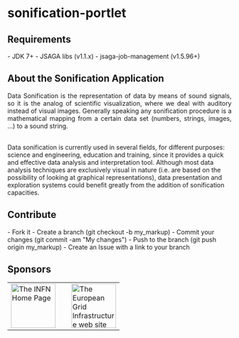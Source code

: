 # sonification-portlet

<h2>Requirements</h2>
- JDK 7+
- JSAGA libs (v1.1.x)
- jsaga-job-management (v1.5.96+)

<h2>About the Sonification Application</h2>
<p align="justify">
 Data Sonification is the representation of data by means of sound signals, so it is the analog of scientific visualization, where we deal with auditory instead of visual images. Generally speaking any sonification procedure is a mathematical mapping from a certain data set (numbers, strings, images, ...) to a sound string.</br></br>

Data sonification is currently used in several fields, for different purposes: science and engineering, education and training, since it provides a quick and effective data analysis and interpretation tool. Although most data analysis techniques are exclusively visual in nature (i.e. are based on the possibility of looking at graphical representations), data presentation and exploration systems could benefit greatly from the addition of sonification capacities.
</p>

<h2>Contribute</h2>
- Fork it
- Create a branch (git checkout -b my_markup)
- Commit your changes (git commit -am "My changes")
- Push to the branch (git push origin my_markup)
- Create an Issue with a link to your branch
 
<h2>Sponsors</h2>
<p align="justify">
<table border=0>
<tr>
<td><a href="http://www.infn.it/"><img width="100" src="http://www.infn.it/logo/weblogo1b.gif" border="0" title="The INFN Home Page"></a></td>
<td>&nbsp;</td>
<td><a href="http://www.egi.eu/"><img width="100" src="http://www.egi.eu/export/system/modules/eu.egi.www/resources/d3/images/egiLOGO.gif" border="0" title="The European Grid Infrastructure web site"></a></td>
</tr>
</table>
</p>
